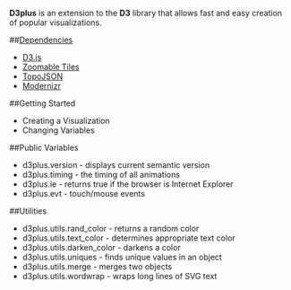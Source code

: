 **D3plus** is an extension to the **D3** library that allows fast and easy creation of popular visualizations.

##[Dependencies](Dependencies.md)
* [D3.js](Dependencies.md#d3)
* [Zoomable Tiles](Dependencies.md#tiles)
* [TopoJSON](Dependencies.md#topojson)
* [Modernizr](Dependencies.md#modernizr)

##Getting Started
* Creating a Visualization
* Changing Variables

##Public Variables
* d3plus.version - displays current semantic version
* d3plus.timing - the timing of all animations
* d3plus.ie - returns true if the browser is Internet Explorer
* d3plus.evt - touch/mouse events

##Utilities
* d3plus.utils.rand_color - returns a random color
* d3plus.utils.text_color - determines appropriate text color
* d3plus.utils.darken_color - darkens a color
* d3plus.utils.uniques - finds unique values in an object
* d3plus.utils.merge - merges two objects
* d3plus.utils.wordwrap - wraps long lines of SVG text